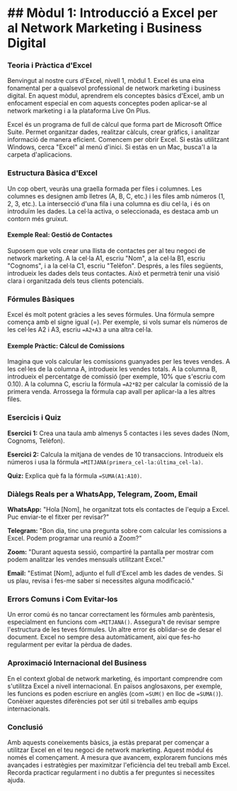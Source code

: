 # ## Mòdul 1: Introducció a Excel per al Network Marketing i Business Digital

### Teoria i Pràctica d'Excel

Benvingut al nostre curs d'Excel, nivell 1, mòdul 1. Excel és una eina fonamental per a qualsevol professional de network marketing i business digital. En aquest mòdul, aprendrem els conceptes bàsics d'Excel, amb un enfocament especial en com aquests conceptes poden aplicar-se al network marketing i a la plataforma Live On Plus.

Excel és un programa de full de càlcul que forma part de Microsoft Office Suite. Permet organitzar dades, realitzar càlculs, crear gràfics, i analitzar informació de manera eficient. Comencem per obrir Excel. Si estàs utilitzant Windows, cerca "Excel" al menú d'inici. Si estàs en un Mac, busca'l a la carpeta d'aplicacions.

### Estructura Bàsica d'Excel

Un cop obert, veuràs una graella formada per files i columnes. Les columnes es designen amb lletres (A, B, C, etc.) i les files amb números (1, 2, 3, etc.). La intersecció d'una fila i una columna es diu cel·la, i és on introduïm les dades. La cel·la activa, o seleccionada, es destaca amb un contorn més gruixut.

#### Exemple Real: Gestió de Contactes

Suposem que vols crear una llista de contactes per al teu negoci de network marketing. A la cel·la A1, escriu "Nom", a la cel·la B1, escriu "Cognoms", i a la cel·la C1, escriu "Telèfon". Després, a les files següents, introdueix les dades dels teus contactes. Això et permetrà tenir una visió clara i organitzada dels teus clients potencials.

### Fórmules Bàsiques

Excel és molt potent gràcies a les seves fórmules. Una fórmula sempre comença amb el signe igual (=). Per exemple, si vols sumar els números de les cel·les A2 i A3, escriu `=A2+A3` a una altra cel·la.

#### Exemple Pràctic: Càlcul de Comissions

Imagina que vols calcular les comissions guanyades per les teves vendes. A les cel·les de la columna A, introdueix les vendes totals. A la columna B, introdueix el percentatge de comissió (per exemple, 10% que s'escriu com 0.10). A la columna C, escriu la fórmula `=A2*B2` per calcular la comissió de la primera venda. Arrossega la fórmula cap avall per aplicar-la a les altres files.

### Esercicis i Quiz

**Esercici 1:** Crea una taula amb almenys 5 contactes i les seves dades (Nom, Cognoms, Telèfon). 

**Esercici 2:** Calcula la mitjana de vendes de 10 transaccions. Introdueix els números i usa la fórmula `=MITJANA(primera_cel·la:última_cel·la)`.

**Quiz:** Explica què fa la fórmula `=SUMA(A1:A10)`.

### Diàlegs Reals per a WhatsApp, Telegram, Zoom, Email

**WhatsApp:** "Hola [Nom], he organitzat tots els contactes de l'equip a Excel. Puc enviar-te el fitxer per revisar?"

**Telegram:** "Bon dia, tinc una pregunta sobre com calcular les comissions a Excel. Podem programar una reunió a Zoom?"

**Zoom:** "Durant aquesta sessió, compartiré la pantalla per mostrar com podem analitzar les vendes mensuals utilitzant Excel."

**Email:** "Estimat [Nom], adjunto el full d'Excel amb les dades de vendes. Si us plau, revisa i fes-me saber si necessites alguna modificació."

### Errors Comuns i Com Evitar-los

Un error comú és no tancar correctament les fórmules amb parèntesis, especialment en funcions com `=MITJANA()`. Assegura't de revisar sempre l'estructura de les teves fórmules. Un altre error és oblidar-se de desar el document. Excel no sempre desa automàticament, així que fes-ho regularment per evitar la pèrdua de dades.

### Aproximació Internacional del Business

En el context global de network marketing, és important comprendre com s'utilitza Excel a nivell internacional. En països anglosaxons, per exemple, les funcions es poden escriure en anglès (com `=SUM()` en lloc de `=SUMA()`). Conèixer aquestes diferències pot ser útil si treballes amb equips internacionals.

### Conclusió

Amb aquests coneixements bàsics, ja estàs preparat per començar a utilitzar Excel en el teu negoci de network marketing. Aquest mòdul és només el començament. A mesura que avancem, explorarem funcions més avançades i estratègies per maximitzar l'eficiència del teu treball amb Excel. Recorda practicar regularment i no dubtis a fer preguntes si necessites ajuda.